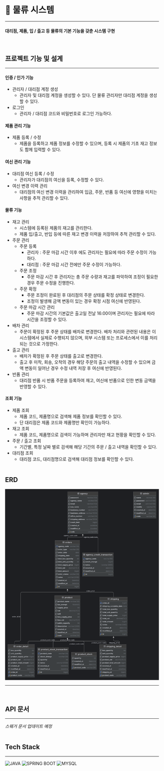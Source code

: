 # 🚚 물류 시스템

---

#### 대리점, 제품, 입 / 출고 등 물류의 기본 기능을 갖춘 시스템 구현
<br/>

## 프로젝트 기능 및 설계

---

#### 인증 / 인가 기능
- 관리자 / 대리점 계정 생성
  - 관리자 및 대리점 계정을 생성할 수 있다. 단 물류 관리자만 대리점 계정을 생성할 수 있다.
- 로그인
  - 관리자 / 대리점 코드와 비밀번호로 로그인 가능하다.

#### 제품 관리 기능
- 제품 등록 / 수정
  - 제품을 등록하고 제품 정보를 수정할 수 있으며, 등록 시 제품의 기초 재고 정보도 함께 입력할 수 있다.

#### 여신 관리 기능
- 대리점 여신 등록 / 수정
  - 관리자가 대리점의 여신을 등록, 수정할 수 있다.
- 여신 변경 이력 관리
  - 대리점의 여신 변경 이력을 관리하여 입금, 주문, 반품 등 여신에 영향을 미치는 사항을 추적 관리할 수 있다.

#### 물류 기능
- 재고 관리
  - 시스템에 등록된 제품의 재고를 관리한다.
  - 제품 입/출고, 반입 등에 따른 재고 변경 이력을 저장하여 추척 관리할 수 있다.
- 주문 관리
  - 주문 등록
    - 관리자 : 주문 마감 시간 이후 에도 관리자는 필요에 따라 주문 수정이 가능하다.
    - 대리점 : 주문 마감 시간 전에만 주문 수정이 가능하다.
  - 주문 조정
    - 주문 마감 시간 후 관리자는 총 주문 수량과  재고를 파악하여 조정이 필요한 경우 주문 수정을 진행한다.
  - 주문 확정
    - 주문 조정이 완료된 후 대리점의 주문 상태를 확정 상태로 변경한다.
    - 조정이 발생해 금액 변동이 있는 경우 확정 시점 여신에 반영된다.
  - 주문 마감 시간 관리
    - 주문 마감 시간의 기본값은 출고일 전날 16:00이며 관리자는 필요에 따라 시간을 조정할 수 있다.
- 배차 관리
  - 주문이 확정된 후 주문 상태를 배차로 변경한다. 배차 처리와 관련된 내용은 이 시스템에서 실제로 수행되지 않으며, 외부 시스템 또는 프로세스에서 이를 처리되는 것으로 가정한다.
- 출고 관리
  - 배차가 확정된 후 주문 상태를 출고로 변경한다.
  - 출고 후 미착, 회송, 오착의 경우 해당 주문의 출고 내역을 수정할 수 있으며 금액 변동이 일어난 경우 수정 내역 저장 후 여신에 반영된다.
- 반품 관리
  - 대리점 반품 시 반품 주문을 등록하여 재고, 여신에 반품으로 인한 변동 금액을 반영할 수 있다.

#### 조회 기능
- 제품 조회
  - 제품 코드, 제품명으로 검색해 제품 정보를 확인할 수 있다.
  - 단 대리점은 제품 코드와 제품명만 확인이 가능하다.
- 재고 조회
  - 제품 코드, 제품명으로 검색이 가능하며 관리자만 재고 현황을 확인할 수 있다.
- 주문 / 출고 조회
  - 기간별, 특정 날짜 별로 검색해 해당 기간의 주문 / 출고 내역을 확인할 수 있다.
- 대리점 조회
  - 대리점 코드, 대리점명으로 검색해 대리점 정보를 확인할 수 있다.
<br/><br/>

## ERD

<img src="table/logistics_erd.png" alt="ERD 이미지">

---

<br/>

## API 문서

---

<i>스웨거 문서 업데이트 예정</i>
<br/><br/>

## Tech Stack

---

<img src="https://img.shields.io/badge/java-007396?style=for-the-badge&logo=openjdk&logoColor=white" alt="JAVA" />
<img src="https://img.shields.io/badge/springboot-6DB33F?style=for-the-badge&logo=springboot&logoColor=white" alt="SPRING BOOT" />
<img src="https://img.shields.io/badge/mysql-4479A1?style=for-the-badge&logo=mysql&logoColor=white" alt="MYSQL" />

<br/><br/>